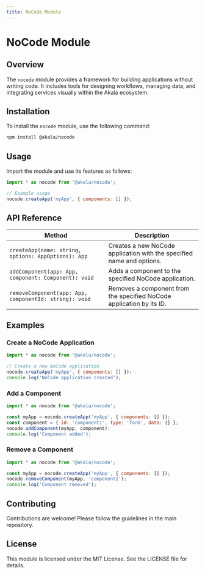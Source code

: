 ```yaml
---
title: NoCode Module
---
```

# NoCode Module

## Overview
The `nocode` module provides a framework for building applications without writing code. It includes tools for designing workflows, managing data, and integrating services visually within the Akala ecosystem.

## Installation
To install the `nocode` module, use the following command:

```bash
npm install @akala/nocode
```

## Usage
Import the module and use its features as follows:

```javascript
import * as nocode from '@akala/nocode';

// Example usage
nocode.createApp('myApp', { components: [] });
```

## API Reference

| Method | Description |
| --- | --- |
| `createApp(name: string, options: AppOptions): App` | Creates a new NoCode application with the specified name and options. |
| `addComponent(app: App, component: Component): void` | Adds a component to the specified NoCode application. |
| `removeComponent(app: App, componentId: string): void` | Removes a component from the specified NoCode application by its ID. |

## Examples

### Create a NoCode Application
```javascript
import * as nocode from '@akala/nocode';

// Create a new NoCode application
nocode.createApp('myApp', { components: [] });
console.log('NoCode application created');
```

### Add a Component
```javascript
import * as nocode from '@akala/nocode';

const myApp = nocode.createApp('myApp', { components: [] });
const component = { id: 'component1', type: 'form', data: {} };
nocode.addComponent(myApp, component);
console.log('Component added');
```

### Remove a Component
```javascript
import * as nocode from '@akala/nocode';

const myApp = nocode.createApp('myApp', { components: [] });
nocode.removeComponent(myApp, 'component1');
console.log('Component removed');
```

## Contributing
Contributions are welcome! Please follow the guidelines in the main repository.

## License
This module is licensed under the MIT License. See the LICENSE file for details.